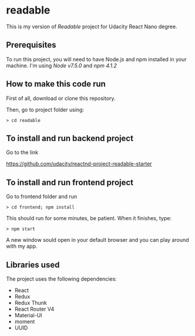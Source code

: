 # readable
This is my version of *Readable* project for Udacity React Nano degree.


## Prerequisites

To run this project, you will need to have Node.js and npm installed in your machine.
I'm using *Node v7.5.0* and *npm 4.1.2*

## How to make this code run

First of all, download or clone this repository.

Then, go to project folder using:

```
> cd readable
```

## To install and run backend project

Go to the link

https://github.com/udacity/reactnd-project-readable-starter

## To install and run frontend project

Go to frontend folder and run

```
> cd frontend; npm install
```

This should run for some minutes, be patient. When it finishes, type:

```
> npm start
```

A new window sould open in your default browser and you can play around with my app.

## Libraries used

The project uses the following dependencies:

* React
* Redux
* Redux Thunk
* React Router V4
* Material-UI
* moment
* UUID



